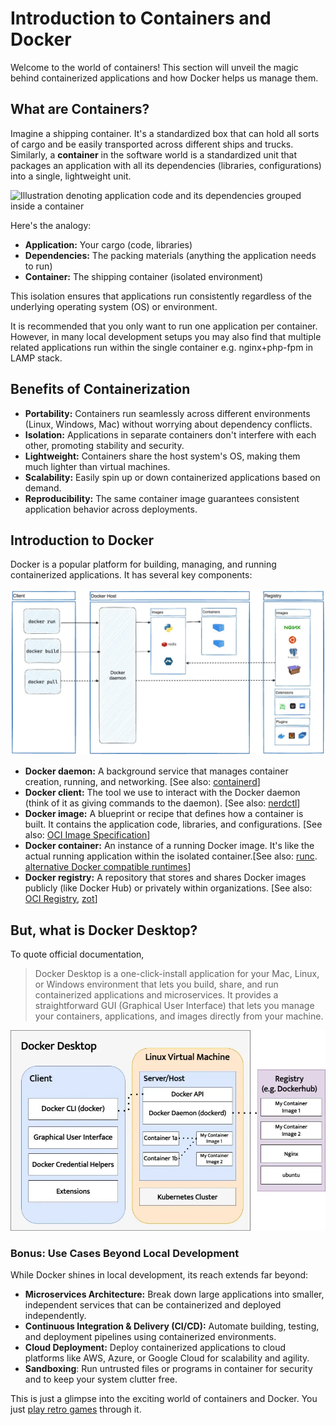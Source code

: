 # Introduction to Containers and Docker

Welcome to the world of containers! This section will unveil the magic behind containerized applications and how Docker helps us manage them.

## What are Containers?

Imagine a shipping container. It's a standardized box that can hold all sorts of
cargo and be easily transported across different ships and trucks. Similarly, a
**container** in the software world is a standardized unit that packages an
application with all its dependencies (libraries, configurations) into a single,
lightweight unit.

![Illustration denoting application code and its dependencies grouped inside a
container](../assets/container_layers.png)

Here's the analogy:

- **Application:** Your cargo (code, libraries)
- **Dependencies:** The packing materials (anything the application needs to run)
- **Container:** The shipping container (isolated environment)

This isolation ensures that applications run consistently regardless of the underlying operating system (OS) or environment.

It is recommended that you only want to run one application per container. However, in many local development setups you may also find that multiple related applications run within the single container e.g. nginx+php-fpm in LAMP stack.

## Benefits of Containerization

- **Portability:** Containers run seamlessly across different environments (Linux, Windows, Mac) without worrying about dependency conflicts.
- **Isolation:** Applications in separate containers don't interfere with each other, promoting stability and security.
- **Lightweight:** Containers share the host system's OS, making them much lighter than virtual machines.
- **Scalability:** Easily spin up or down containerized applications based on demand.
- **Reproducibility:**  The same container image guarantees consistent application behavior across deployments.

## Introduction to Docker

Docker is a popular platform for building, managing, and running containerized applications. It has several key components:

![Docker Core Architecture](../assets/docker-architecture.webp)

- **Docker daemon:**  A background service that manages container creation,
  running, and networking. [See also: [containerd](https://github.com/containerd/containerd)]
- **Docker client:**  The tool we use to interact with the Docker daemon (think
  of it as giving commands to the daemon). [See also: [nerdctl](https://github.com/containerd/nerdctl)]
- **Docker image:**  A blueprint or recipe that defines how a container is
  built. It contains the application code, libraries, and configurations. [See
  also: [OCI Image Specification](https://github.com/opencontainers/image-spec/blob/main/spec.md)]
- **Docker container:**  An instance of a running Docker image. It's like the
  actual running application within the isolated container.[See also:
  [runc](https://github.com/opencontainers/runc). [alternative Docker compatible
  runtimes](https://docs.docker.com/engine/alternative-runtimes/)]
- **Docker registry:**  A repository that stores and shares Docker images
  publicly (like Docker Hub) or privately within organizations. [See also: [OCI
  Registry](https://distribution.github.io/distribution/), [zot](https://github.com/project-zot/zot)]

## But, what is Docker Desktop?

To quote official documentation,
>Docker Desktop is a one-click-install application for your Mac, Linux, or Windows environment that lets you build, share, and run containerized applications and microservices.
>It provides a straightforward GUI (Graphical User Interface) that lets you manage your containers, applications, and images directly from your machine.

![Docker Desktop Architecture](../assets/docker-desktop-architecture.webp)


### Bonus: Use Cases Beyond Local Development

While Docker shines in local development, its reach extends far beyond:

- **Microservices Architecture:**  Break down large applications into smaller, independent services that can be containerized and deployed independently.
- **Continuous Integration & Delivery (CI/CD):**  Automate building, testing, and deployment pipelines using containerized environments.
- **Cloud Deployment:**  Deploy containerized applications to cloud platforms
  like AWS, Azure, or Google Cloud for scalability and agility.
- **Sandboxing**: Run untrusted files or programs in container for security and
  to keep your system clutter free.

This is just a glimpse into the exciting world of containers and Docker. You
just [play retro games](https://www.youtube.com/watch?v=LriUAmAkuD8) through it.
